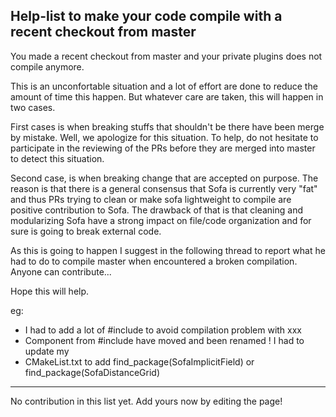 ## Help-list to make your code compile with a recent checkout from master

You made a recent checkout from master and your private plugins does not compile anymore.

This is an unconfortable situation and a lot of effort are done to reduce the amount of time this happen. But whatever care are taken, this will happen in two cases.

First cases is when breaking stuffs that shouldn't be there have been merge by mistake. Well, we apologize for this situation. To help, do not hesitate to participate in the reviewing of the PRs before they are merged into master to detect this situation.

Second case, is when breaking change that are accepted on purpose. The reason is that there is a general consensus that Sofa is currently very "fat" and thus PRs trying to clean or make sofa lightweight to compile are positive contribution to Sofa. The drawback of that is that cleaning and modularizing Sofa have a strong impact on file/code organization and for sure is going to break external code.

As this is going to happen I suggest in the following thread to report what he had to do to compile master when encountered a broken compilation. Anyone can contribute...

Hope this will help.

eg:

- I had to add a lot of #include to avoid compilation problem with xxx
- Component from #include have moved and been renamed ! I had to update my
- CMakeList.txt to add find_package(SofaImplicitField) or find_package(SofaDistanceGrid)

________________________________________________________


No contribution in this list yet. Add yours now by editing the page!
